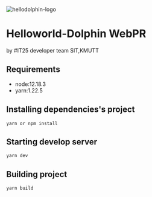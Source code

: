 ![hellodolphin-logo ](https://www.img.in.th/images/13daeed0a227eb08f7df78a44f13d72e.png)
# Helloworld-Dolphin WebPR
by #IT25 developer team SIT,KMUTT

## Requirements
- node:12.18.3
- yarn:1.22.5

## Installing dependencies's project

    yarn or npm install


## Starting develop server

    yarn dev


## Building project

    yarn build
